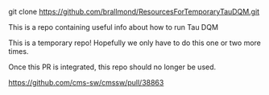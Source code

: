 git clone https://github.com/brallmond/ResourcesForTemporaryTauDQM.git

This is a repo containing useful info about how to run Tau DQM

This is a temporary repo! Hopefully we only have to do this one or two more times.

Once this PR is integrated, this repo should no longer be used.

https://github.com/cms-sw/cmssw/pull/38863
